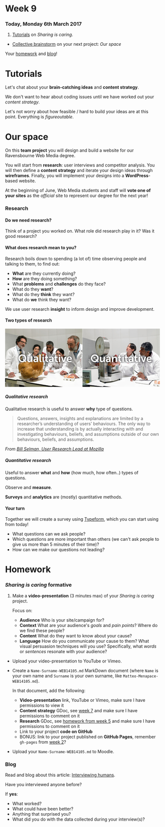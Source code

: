 # Week 9

### Today, Monday 6th March 2017

1. [Tutorials](#tutorials) on *Sharing is caring*. 
* [Collective brainstorm](#our-space) on your next project: *Our space* 

Your [homework](#homework) and [blog](#blog)!


# Tutorials

Let's chat about your **brain-catching ideas** and **content strategy**.

We don't want to hear about coding issues until we have worked out your *content strategy*.

Let's not worry about how feasible / hard to build your ideas are at this point. Everything is *figureoutable*.


# Our space

On this **team project** you will design and build a website for our Ravensbourne Web Media degree.

You will start from **research**: user interviews and competitor analysis. You will then define a **content strategy** and iterate your design ideas through **wireframes**. Finally, you will implement your designs into a **WordPress**-based website.

At the beginning of June, Web Media students and staff will **vote one of your sites** as the *official* site to represent our degree for the next year!

### Research

#### Do we need research?

Think of a project you worked on. What role did research play in it? Was it good research?

#### What does research mean to you?

Research boils down to spending (a lot of) time observing people and talking to them, to find out:

* **What** are they currently doing?
* **How** are they doing something?
* What **problems** and **challenges** do they face?
* What do they **want**?
* What do they **think** they want?
* What do **we** think they want?

We use user research **insight** to inform design and improve development.

#### Two types of research

![](assets/qualitative-quantitative.png)

##### Qualitative research

Qualitative research is useful to answer **why** type of questions.

> Questions, answers, insights and explanations are limited by a researcher’s understanding of users’ behaviours. The only way to increase that understanding is by actually interacting with and investigating behaviours, beliefs, and assumptions outside of our own behaviours, beliefs, and assumptions. 

*From [Bill Selman, User Research Lead at Mozilla](http://blog.mozilla.org/ux/2014/10/why-do-we-conduct-qualitative-user-research/)*

##### Quantitative research

Useful to answer **what** and **how** (how much, how often..) types of questions.

Observe and **measure**.

**Surveys** and **analytics** are (mostly) quantitative methods.

#### Your turn

Together we will create a survey using [Typeform](https://www.typeform.com), which you can start using from today!

* What questions can we ask people?
* Which questions are more important than others (we can't ask people to give us more than 5 minutes of their time)?
* How can we make our questions not leading? 


# Homework

### *Sharing is caring* formative

1. Make a **video-presentation** (3 minutes max) of your *Sharing is caring* project.

	Focus on:
	
	* **Audience** Who is your site/campaign for?
	* **Context** What are your audience's *goals* and *pain points*? Where do we find these people? 
	* **Content** What do they want to know about your cause?
	* **Language** How do you communicate your cause to them? What visual persuasion techniques will you use? Specifically, what *words* or *sentences* resonate with your audience?
* Upload your video-presentation to YouTube or Vimeo.
* Create a `Name-Surname-WEB14105.md` MarkDown document (where `Name` is your own name and `Surname` is your own surname, like `Matteo-Menapace-WEB14105.md`).

	In that document, add the following:
	
	* **Video-presentation** link, YouTube or Vimeo, make sure I have permissions to view it
	* **Content strategy** GDoc, see [week 7](../07#your-turn) and make sure I have permissions to comment on it
	* **Research** GDoc, see [homework from week 5](../05#sharing-is-caring-1) and make sure I have permissions to comment on it
	* Link to your project **code on GitHub**
	* BONUS: link to your project published on **GitHub Pages**, remember `gh-pages` from [week 2](../02#publishing-on-github-pages)?
* Upload your `Name-Surname-WEB14105.md` to Moodle.

### Blog

Read and blog about this article: [Interviewing humans](https://medium.com/research-things/interviewing-humans-fa198f809c40). 

Have you interviewed anyone before?   
  
If **yes**: 

* What worked? 
* What could have been better?
* Anything that surprised you?
* What did you do with the data collected during your interview(s)?